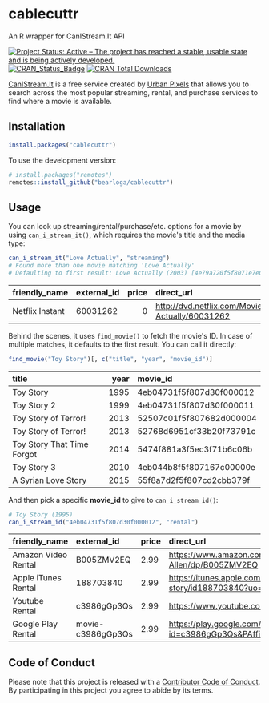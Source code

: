 # cablecuttr
An R wrapper for CanIStream.It API

[![Project Status: Active – The project has reached a stable, usable state and is being actively developed.](http://www.repostatus.org/badges/latest/active.svg)](http://www.repostatus.org/#active)
[![CRAN_Status_Badge](http://www.r-pkg.org/badges/version/cablecuttr)](https://cran.r-project.org/package=cablecuttr)
[![CRAN Total Downloads](https://cranlogs.r-pkg.org/badges/grand-total/cablecuttr)](https://cran.r-project.org/package=cablecuttr)

[CanIStream.It](http://www.canistream.it/) is a free service created by [Urban Pixels](http://www.urbanpixels.com/) that allows you to search across the most popular streaming, rental, and purchase services to find where a movie is available.

## Installation

```R
install.packages("cablecuttr")
```

To use the development version:

```R
# install.packages("remotes")
remotes::install_github("bearloga/cablecuttr")
```

## Usage

You can look up streaming/rental/purchase/etc. options for a movie by using `can_i_stream_it()`, which requires the movie's title and the media type:

```R
can_i_stream_it("Love Actually", "streaming")
# Found more than one movie matching 'Love Actually'
# Defaulting to first result: Love Actually (2003) [4e79a720f5f8071e7e000000]
```

|friendly_name   |external_id | price|direct_url                                          |short_url                                             |last_checked        |
|:---------------|:-----------|-----:|:---------------------------------------------------|:-----------------------------------------------------|:-------------------|
|Netflix Instant |60031262    |     0|http://dvd.netflix.com/Movie/Love-Actually/60031262 |http://canistream.it/link/go/5237a5b1f5f807362d000000 |2017-01-12 15:24:57 |

Behind the scenes, it uses `find_movie()` to fetch the movie's ID. In case of multiple matches, it defaults to the first result. You can call it directly:

```R
find_movie("Toy Story")[, c("title", "year", "movie_id")]
```

|title                      | year|movie_id                 |
|:--------------------------|----:|:------------------------|
|Toy Story                  | 1995|4eb04731f5f807d30f000012 |
|Toy Story 2                | 1999|4eb04731f5f807d30f000011 |
|Toy Story of Terror!       | 2013|52507c01f5f807682d000004 |
|Toy Story of Terror!       | 2013|52768d6951cf33b20f73791c |
|Toy Story That Time Forgot | 2014|5474f881a3f5ec3f71b6c06b |
|Toy Story 3                | 2010|4eb044b8f5f807167c00000e |
|A Syrian Love Story        | 2015|55f8a7d2f5f807cd2cbb379f |

And then pick a specific **movie_id** to give to `can_i_stream_id()`:

```R
# Toy Story (1995)
can_i_stream_id("4eb04731f5f807d30f000012", "rental")
```

|friendly_name       |external_id       |price |direct_url                                                                                 |short_url                                             |last_checked        |
|:-------------------|:-----------------|:-----|:------------------------------------------------------------------------------------------|:-----------------------------------------------------|:-------------------|
|Amazon Video Rental |B005ZMV2EQ        |2.99  |https://www.amazon.com/Toy-Story-Tim-Allen/dp/B005ZMV2EQ                                   |http://canistream.it/link/go/4f1f34a7f5f807dd3d000023 |2017-01-12 11:38:23 |
|Apple iTunes Rental |188703840         |2.99  |https://itunes.apple.com/us/movie/toy-story/id188703840?uo=4&at=10lcsB                     |http://canistream.it/link/go/4f1f34a8f5f807dd3d000024 |2017-01-12 11:38:25 |
|Youtube Rental      |c3986gGp3Qs       |2.99  |https://www.youtube.com/watch?v=c3986gGp3Qs                                                |http://canistream.it/link/go/4f1b791cf5f807e74f000026 |2017-01-12 11:38:24 |
|Google Play Rental  |movie-c3986gGp3Qs |2.99  |https://play.google.com/store/movies/details/Toy_Story?id=c3986gGp3Qs&PAffiliateID=100l3vd |http://canistream.it/link/go/4f47f373f5f807665b000015 |2017-01-12 11:38:24 |

## Code of Conduct

Please note that this project is released with a [Contributor Code of Conduct](https://github.com/bearloga/cablecuttr/blob/master/CONDUCT.md). By participating in this project you agree to abide by its terms.

